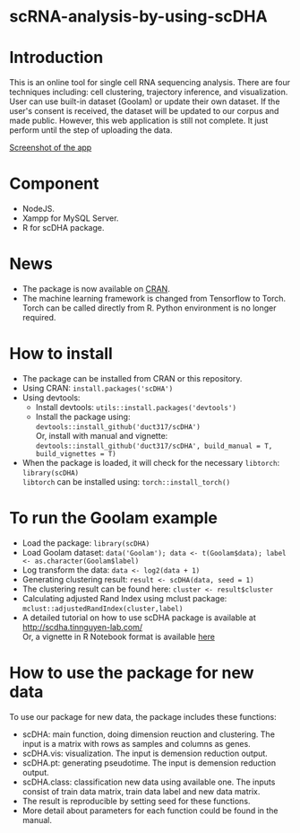 # scRNA-analysis-by-using-scDHA

# Introduction
This is an online tool for single cell RNA sequencing analysis. There are four techniques including: cell clustering, trajectory inference, and visualization. User can use built-in dataset (Goolam) or update their own dataset. If the user's consent is received, the dataset will be updated to our corpus and made public. However, this web application is still not complete. It just perform until the step of uploading the data.

[Screenshot of the app](https://github.com/trandat04102000/scRNA-analysis-system/blob/main/data/screenshot.png)

# Component
- NodeJS.
- Xampp for MySQL Server.
- R for scDHA package.

# News
- The package is now available on [CRAN](https://cran.r-project.org/package=scDHA).
- The machine learning framework is changed from Tensorflow to Torch. Torch can be called directly from R. Python environment is no longer required. 

# How to install
- The package can be installed from CRAN or this repository.  
- Using CRAN: `install.packages('scDHA')`  
- Using devtools:  
  - Install devtools: `utils::install.packages('devtools')`
  - Install the package using: `devtools::install_github('duct317/scDHA')`  
    Or, install with manual and vignette: `devtools::install_github('duct317/scDHA', build_manual = T, build_vignettes = T)`
- When the package is loaded, it will check for the necessary `libtorch`: `library(scDHA)`  
  `libtorch` can be installed using: `torch::install_torch()`

# To run the Goolam example
- Load the package: `library(scDHA)`
- Load Goolam dataset: `data('Goolam'); data <- t(Goolam$data); label <- as.character(Goolam$label)`
- Log transform the data: `data <- log2(data + 1)`
- Generating clustering result: `result <- scDHA(data, seed = 1)`
- The clustering result can be found here: `cluster <- result$cluster`
- Calculating adjusted Rand Index using mclust package: `mclust::adjustedRandIndex(cluster,label)`
- A detailed tutorial on how to use scDHA package is available at http://scdha.tinnguyen-lab.com/  
  Or, a vignette in R Notebook format is available [here](https://github.com/duct317/scDHA/blob/master/vignettes/Example.Rmd)

# How to use the package for new data 
To use our package for new data, the package includes these functions:  
- scDHA: main function, doing dimension reuction and clustering. The input is a matrix with rows as samples and columns as genes.
- scDHA.vis: visualization. The input is demension reduction output.
- scDHA.pt: generating pseudotime. The input is demension reduction output.
- scDHA.class: classification new data using available one. The inputs consist of train data matrix, train data label and new data matrix. 
- The result is reproducible by setting seed for these functions.
- More detail about parameters for each function could be found in the manual.
